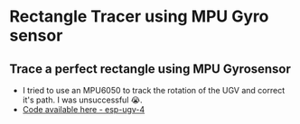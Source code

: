 # Rectangle Tracer using MPU Gyro sensor

## Trace a perfect rectangle using MPU Gyrosensor

- I tried to use an MPU6050 to track the rotation of the UGV and correct it's path. I was unsuccessful 😭.
- [Code available here - esp-ugv-4](https://github.com/tnfssc/IITH_EE5161_Jan2022/tree/main/codes/esp-ugv-5)
